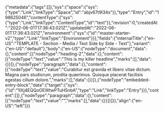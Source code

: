 {"metadata":{"tags":[]},"sys":{"space":{"sys":{"type":"Link","linkType":"Space","id":"abjv67t9l34s"}},"type":"Entry","id":"198625046","contentType":{"sys":{"type":"Link","linkType":"ContentType","id":"text"}},"revision":0,"createdAt":"2022-06-01T17:36:43.021Z","updatedAt":"2022-06-01T17:36:43.021Z","environment":{"sys":{"id":"master-starter-v2","type":"Link","linkType":"Environment"}}},"fields":{"internalTitle":{"en-US":"TEMPLATE - Section - Media / Text Side by Side - Text"},"variant":{"en-US":"default"},"body":{"en-US":{"nodeType":"document","data":{},"content":[{"nodeType":"heading-2","data":{},"content":[{"nodeType":"text","value":"This is my killer headline","marks":[],"data":{}}]},{"nodeType":"paragraph","data":{},"content":[{"nodeType":"text","value":"Curabitur est gravida et libero vitae dictum. Magna pars studiorum, prodita quaerimus. Quisque placerat facilisis egestas cillum dolore.","marks":[],"data":{}}]},{"nodeType":"embedded-entry-block","data":{"target":{"sys":{"id":"1lXj4EQQoOEWtwPTuHSnbA","type":"Link","linkType":"Entry"}}},"content":[]},{"nodeType":"paragraph","data":{},"content":[{"nodeType":"text","value":"","marks":[],"data":{}}]}]}},"align":{"en-US":"left"}}}